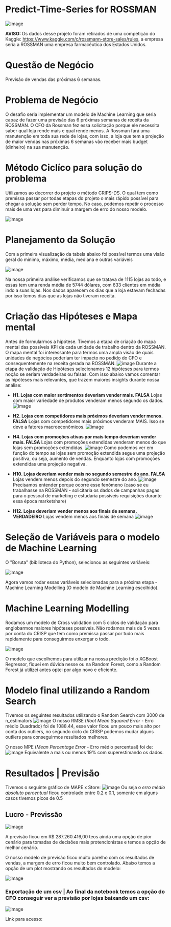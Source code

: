 # Predict-Time-Series for ROSSMAN

![image](https://user-images.githubusercontent.com/94385953/148453113-bb0cb6f0-159e-411c-8314-7f7093d8916f.png)

<b> AVISO: </b> Os dados desse projeto foram retirados de uma competição do Kaggle: https://www.kaggle.com/c/rossmann-store-sales/rules, a empresa seria a ROSSMAN uma empresa farmacêutica dos Estados Unidos. 

# Questão de Negócio 

Previsão de vendas das próximas 6 semanas.

# Problema de Negócio

O desafio seria implementar um modelo de Machine Learning que seria capaz de fazer uma previsão das 6 próximas semanas de receita da ROSSMAN. O CFO da Rossman fez essa solicitação porque ele necessita saber qual loja rende mais e qual rende menos. A Rossman fará uma manutenção em toda sua rede de lojas, com isso, a loja que tem a projeção de maior vendas nas próximas 6 semanas vão receber mais budget (dinheiro) na sua manutenção. 

# Método Ciclíco para solução do problema 

Utilizamos ao decorrer do projeto o método CRIPS-DS. O qual tem como premissa passar por todas etapas do projeto o mais rápido possível para chegar a solução sem perder tempo. No caso, podemos repetir o processo mais de uma vez para diminuir a margem de erro do nosso modelo. 

![image](https://user-images.githubusercontent.com/94385953/148467349-5f9b65f8-97e6-4396-b0e2-8a261d4fc290.png)

# Planejamento da Solução 

Com a primeira visualização da tabela abaixo foi possível termos uma visão geral do mínimo, máximo, média, mediana e outras variáveis

![image](https://user-images.githubusercontent.com/94385953/148455396-c475f749-dbc7-4a9e-b066-29d38a19c806.png)

Na nossa primeira análise verificamos que se tratava de 1115 lojas ao todo, e essas tem uma renda média de 5744 dólares, com 633 clientes em média indo a suas lojas. Nos dados aparecem os dias que a loja estavam fechadas por isso temos dias que as lojas não tiveram receita. 


# Criação das Hipóteses e Mapa mental

Antes de formularmos a hipótese. Tivemos a etapa de criação do mapa mental das possíveis KPI de cada unidade de trabalho dentro da ROSSMAN. O mapa mental foi interessante para termos uma ampla visão de quais unidades de negócios poderiam ter impacto no pedido do CFO e consequentemente na receita gerada na ROSSMAN. 
![image](https://user-images.githubusercontent.com/94385953/148467582-f9d7c35a-77c8-4b36-a0dc-d065c0206717.png)
Durante a etapa de validação de Hipóteses selecionamos 12 hipóteses para termos noção se seriam verdadeiras ou falsas. Com isso abaixo vamos comentar as hipóteses mais relevantes, que trazem maiores insights durante nossa análise: 


* <b> H1. Lojas com maior sortimentos deveriam vender mais. </b>
<b>FALSA</b> Lojas com maior variedade de produtos venderam menos segundo os dados. 
![image](https://user-images.githubusercontent.com/94385953/148467816-46810690-6ae3-4165-a335-4ce82d7a3bd5.png)


* <b> H2. Lojas com competidores mais próximos deveriam vender menos. </b>
<b>FALSA</b> Lojas com competidores mais próximos venderam MAIS. Isso se deve a fatores macroeconômicos. 
![image](https://user-images.githubusercontent.com/94385953/148467923-f758442d-8b71-4c44-b5a7-662aa03168c8.png)


* <b> H4. Lojas com promoções ativas por mais tempo deveriam vender mais. </b>
<b>FALSA</b> Lojas com promoções extendidas venderam menos do que lojas sem promoções extendidas. 
![image](https://user-images.githubusercontent.com/94385953/148468107-c3c4457e-46af-48b7-b672-525ecfe0abb0.png)
Como podemos ver em função do tempo as lojas sem promoção extendida segue uma projeção positiva, ou seja, aumento de vendas. Enquanto lojas com promoções extendidas uma projeção negativa. 


* <b> H10. Lojas deveriam vender mais no segundo semestre do ano. </b>
<b>FALSA</b> Lojas vendem menos depois do segundo semestre do ano. 
![image](https://user-images.githubusercontent.com/94385953/148468353-35024255-cd4e-4896-b305-99aa8809f1aa.png)
Precisamos entender porque ocorre esse fenômeno (caso se eu trabalhasse na ROSSMAN - solicitaria os dados de campanhas pagas para o pessoal de marketing e estudaria possíveis requisições durante essa época marketshare) 


* <b> H12. Lojas deveriam vender menos aos finais de semana. </b>
<b>VERDADEIRO</b> Lojas vendem menos aos finais de semana
![image](https://user-images.githubusercontent.com/94385953/148468590-6ddd8948-653b-4b6e-9c3c-732b2d1b7f49.png)



# Seleção de Variáveis para o modelo de Machine Learning 

O "Boruta" (biblioteca do Python), selecionou as seguintes variáveis: 

![image](https://user-images.githubusercontent.com/94385953/148468835-2804baa8-01f8-43df-b321-4cd6e82eb087.png)

Agora vamos rodar essas variáveis selecionadas para a próxima etapa - Machine Learning Modelling (O modelo de Machine Learning escolhido). 



# Machine Learning Modelling

Rodamos um modelo de Cross validation com 5 ciclos de validação para englobarmos maiores hipóteses possíveis. Não rodamos mais de 5 vezes por conta do CRISP que tem como premissa passar por tudo mais rapidamente para conseguirmos enxergar o todo. 

![image](https://user-images.githubusercontent.com/94385953/148469013-36d88a4e-c9c1-431a-820f-9dca54926965.png)

O modelo que escolhemos para utilizar na nossa predição foi o XGBoost Regressor, fiquei em dúvida nesse ou na Random Forest, como a Random Forest já utilizei antes optei por algo novo e eficiente.



# Modelo final utilizando a Random Search
Tivemos os seguintes resultados utilizando o Random Search com 3000 de n_estimators
![image](https://user-images.githubusercontent.com/94385953/148469141-cae938e5-dace-460b-8b94-9ea1bc68e4c7.png)
O nosso RMSE (_Root Mean Squared Error_ - Erro médio Quadrado) foi de 1088.44, esse valor ficou um pouco mais alto por conta dos outliers, no segundo ciclo do CRISP podemos mudar alguns outliers para conseguirmos resultados melhores. 

O nosso MPE (_Mean Percentage Error_ - Erro médio percentual) foi de: 
![image](https://user-images.githubusercontent.com/94385953/148469263-9b196403-cd91-4e2e-aef1-6467c5966b83.png)
Equivalente a mais ou menos 19% com superestimando os dados. 



# Resultados | Previsão

Tivemos o seguinte gráfico de MAPE x Store: 
![image](https://user-images.githubusercontent.com/94385953/148469547-b6ae7b6b-952b-4ac4-9d47-725cf8e77cc3.png)
Ou seja o _erro médio absoluto percentual_ ficou controlado entre 0.2 e 0.1, somente em alguns casos tivemos picos de 0.5



## Lucro - Previssão

![image](https://user-images.githubusercontent.com/94385953/148469656-5f6a7245-8a24-4a5f-ae02-232b39c850fb.png)

A previsão ficou em R$ 287.260.416,00 teos ainda uma opção de pior cenário para tomadas de decisões mais protencionistas e temos a opção de melhor cenário. 

O nosso modelo de previsão ficou muito parelho com os resultados de vendas, a margem de erro ficou muito bem controlado. Abaixo temos a opção de um plot mostrando os resultados do modelo: 

![image](https://user-images.githubusercontent.com/94385953/148469819-78a31b1d-4f94-4663-bf1a-96d4c599e794.png)




### Exportação de um csv | Ao final da notebook temos a opção do CFO conseguir ver a previsão por lojas baixando um csv:

![image](https://user-images.githubusercontent.com/94385953/148469905-9e3b7dc5-d8ca-4db8-88e9-867e69fa9cc2.png)

Link para acesso: 




